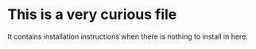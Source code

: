 # This is a very curious file

It contains installation instructions when there is nothing to install in here.
